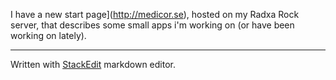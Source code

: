 I have a new start page](http://medicor.se), hosted on my Radxa Rock server, that describes some small apps i'm working on (or have been working on lately). 

----------
Written with [<i class="icon-provider-stackedit"></i> StackEdit](https://stackedit.io/) markdown editor.
